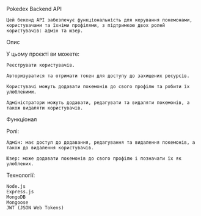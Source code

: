 Pokedex Backend API

    Цей бекенд API забезпечує функціональність для керування покемонами, користувачами та їхніми профілями, з підтримкою двох ролей користувачів: адмін та юзер.

Опис

 У цьому проєкті ви можете:

    Реєструвати користувачів.

    Авторизуватися та отримати токен для доступу до захищених ресурсів.

    Користувачі можуть додавати покемонів до свого профілю та робити їх улюбленими.

    Адміністратори можуть додавати, редагувати та видаляти покемонів, а також видаляти користувачів.

 Функціонал

 Ролі:

    Адмін: має доступ до додавання, редагування та видалення покемонів, а також до видалення користувачів.

    Юзер: може додавати покемонів до свого профілю і позначати їх як улюблених.

Технології:

    Node.js
    Express.js
    MongoDB
    Mongoose
    JWT (JSON Web Tokens)
